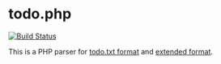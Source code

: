 # todo.php

[![Build Status](https://travis-ci.org/sanpii/todo.php.png)](https://travis-ci.org/sanpii/todo.php)

This is a PHP parser for [todo.txt
format](https://github.com/ginatrapani/todo.txt-cli/wiki/The-Todo.txt-Format)
and [extended
format](https://github.com/sanpii/todo.txt-cli-ex/wiki/The-todo.txt-ex-format).
